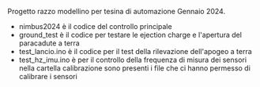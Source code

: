 Progetto razzo modellino per tesina di automazione Gennaio 2024.
- nimbus2024 è il codice del controllo principale
- ground_test è il codice per testare le ejection charge e l'apertura del paracadute a terra
- test_lancio.ino è il codice per il test della rilevazione dell'apogeo a terra
- test_hz_imu.ino è per il controllo della frequenza di misura dei sensori
nella cartella calibrazione sono presenti i file che ci hanno permesso di calibrare i sensori
